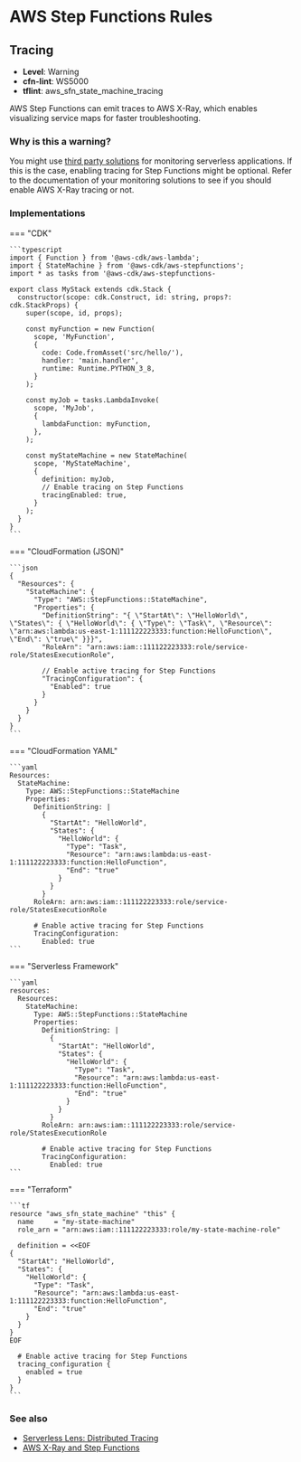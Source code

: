 AWS Step Functions Rules
========================

## Tracing

* __Level__: Warning
* __cfn-lint__: WS5000
* __tflint__: aws_sfn_state_machine_tracing

AWS Step Functions can emit traces to AWS X-Ray, which enables visualizing service maps for faster troubleshooting.

### Why is this a warning?

You might use [third party solutions](https://aws.amazon.com/lambda/partners/) for monitoring serverless applications. If this is the case, enabling tracing for Step Functions might be optional. Refer to the documentation of your monitoring solutions to see if you should enable AWS X-Ray tracing or not.

### Implementations

=== "CDK"

    ```typescript
    import { Function } from '@aws-cdk/aws-lambda';
    import { StateMachine } from '@aws-cdk/aws-stepfunctions';
    import * as tasks from '@aws-cdk/aws-stepfunctions-

    export class MyStack extends cdk.Stack {
      constructor(scope: cdk.Construct, id: string, props?: cdk.StackProps) {
        super(scope, id, props);

        const myFunction = new Function(
          scope, 'MyFunction',
          {
            code: Code.fromAsset('src/hello/'),
            handler: 'main.handler',
            runtime: Runtime.PYTHON_3_8,
          }
        );

        const myJob = tasks.LambdaInvoke(
          scope, 'MyJob',
          {
            lambdaFunction: myFunction,
          },
        );

        const myStateMachine = new StateMachine(
          scope, 'MyStateMachine',
          {
            definition: myJob,
            // Enable tracing on Step Functions
            tracingEnabled: true,
          }
        );
      }
    }
    ```

=== "CloudFormation (JSON)"

    ```json
    {
      "Resources": {
        "StateMachine": {
          "Type": "AWS::StepFunctions::StateMachine",
          "Properties": {
            "DefinitionString": "{ \"StartAt\": \"HelloWorld\", \"States\": { \"HelloWorld\": { \"Type\": \"Task\", \"Resource\": \"arn:aws:lambda:us-east-1:111122223333:function:HelloFunction\", \"End\": \"true\" }}}",
            "RoleArn": "arn:aws:iam::111122223333:role/service-role/StatesExecutionRole",

            // Enable active tracing for Step Functions
            "TracingConfiguration": {
              "Enabled": true
            }
          }
        }
      }
    }
    ```

=== "CloudFormation YAML"

    ```yaml
    Resources:
      StateMachine:
        Type: AWS::StepFunctions::StateMachine
        Properties:
          DefinitionString: |
            {
              "StartAt": "HelloWorld",
              "States": {
                "HelloWorld": {
                  "Type": "Task",
                  "Resource": "arn:aws:lambda:us-east-1:111122223333:function:HelloFunction",
                  "End": "true"
                }
              }
            }
          RoleArn: arn:aws:iam::111122223333:role/service-role/StatesExecutionRole

          # Enable active tracing for Step Functions
          TracingConfiguration:
            Enabled: true
    ```

=== "Serverless Framework"

    ```yaml
    resources:
      Resources:
        StateMachine:
          Type: AWS::StepFunctions::StateMachine
          Properties:
            DefinitionString: |
              {
                "StartAt": "HelloWorld",
                "States": {
                  "HelloWorld": {
                    "Type": "Task",
                    "Resource": "arn:aws:lambda:us-east-1:111122223333:function:HelloFunction",
                    "End": "true"
                  }
                }
              }
            RoleArn: arn:aws:iam::111122223333:role/service-role/StatesExecutionRole

            # Enable active tracing for Step Functions
            TracingConfiguration:
              Enabled: true
    ```
    
=== "Terraform"

    ```tf
    resource "aws_sfn_state_machine" "this" {
      name     = "my-state-machine"
      role_arn = "arn:aws:iam::111122223333:role/my-state-machine-role"

      definition = <<EOF
    {
      "StartAt": "HelloWorld",
      "States": {
        "HelloWorld": {
          "Type": "Task",
          "Resource": "arn:aws:lambda:us-east-1:111122223333:function:HelloFunction",
          "End": "true"
        }
      }
    }
    EOF

      # Enable active tracing for Step Functions
      tracing_configuration {
        enabled = true
      }
    }
    ```

### See also

* [Serverless Lens: Distributed Tracing](https://docs.aws.amazon.com/wellarchitected/latest/serverless-applications-lens/distributed-tracing.html)
* [AWS X-Ray and Step Functions](https://docs.aws.amazon.com/step-functions/latest/dg/concepts-xray-tracing.html)